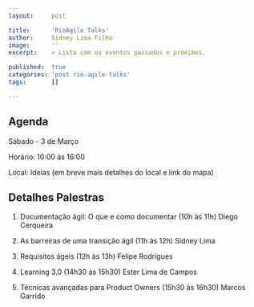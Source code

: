 ```yaml
---
layout:     post

title:      'RioAgile Talks'
author:     Sidney Lima Filho
image:      ''
excerpt:    > Lista com os eventos passados e próximos.

published:  true
categories: 'post rio-agile-talks'
tags:       []

---
```


## Agenda

Sábado - 3 de Março 

Horário: 10:00 às 16:00

Local: Ideias (em breve mais detalhes do local e link do mapa)

## Detalhes Palestras

1. Documentação ágil: O que e como documentar (10h às 11h)
   Diego Cerqueira

2. As barreiras de uma transição ágil (11h às 12h)
   Sidney Lima

4. Requisitos ágeis (12h às 13h)
   Felipe Rodrigues

5. Learning 3.0 (14h30 às 15h30)
   Ester Lima de Campos

6. Técnicas avançadas para Product Owners (15h30 às 16h30)
   Marcos Garrido
